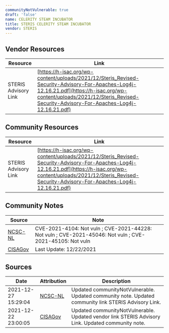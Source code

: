 ```yaml
---
communityNotVulnerable: true
draft: 'false'
name: CELERITY STEAM INCUBATOR
title: STERIS CELERITY STEAM INCUBATOR
vendor: STERIS
---
```


## Vendor Resources
| Resource | Link |
| --- | --- |
| STERIS Advisory Link | [https://h-isac.org/wp-content/uploads/2021/12/Steris_Revised-Security-Advisory-For-Apaches-Log4j-12.16.21.pdf](https://h-isac.org/wp-content/uploads/2021/12/Steris_Revised-Security-Advisory-For-Apaches-Log4j-12.16.21.pdf) |

## Community Resources
| Resource | Link |
| --- | --- |
| STERIS Advisory Link | [https://h-isac.org/wp-content/uploads/2021/12/Steris_Revised-Security-Advisory-For-Apaches-Log4j-12.16.21.pdf](https://h-isac.org/wp-content/uploads/2021/12/Steris_Revised-Security-Advisory-For-Apaches-Log4j-12.16.21.pdf) |

## Community Notes
| Source | Note |
| --- | --- |
| [NCSC-NL](https://github.com/NCSC-NL/log4shell/blob/main/software/README.md) | CVE-2021-4104: Not vuln ; CVE-2021-44228: Not vuln ; CVE-2021-45046: Not vuln ; CVE-2021-45105: Not vuln </ul> |
| [CISAGov](https://raw.githubusercontent.com/cisagov/log4j-affected-db/develop/README.md) | Last Update: 12/22/2021 |

## Sources
| Date | Attribution | Description |
| --- | --- | --- |
| 2021-12-27 15:29:04 | [NCSC-NL](https://github.com/NCSC-NL/log4shell/blob/main/software/README.md) | Updated communityNotVulnerable. Updated community note. Updated community link STERIS Advisory Link.  |
| 2021-12-22 23:00:05 | [CISAGov](https://raw.githubusercontent.com/cisagov/log4j-affected-db/develop/README.md) | Updated communityNotVulnerable. Updated vendor link STERIS Advisory Link. Updated community note.  |
